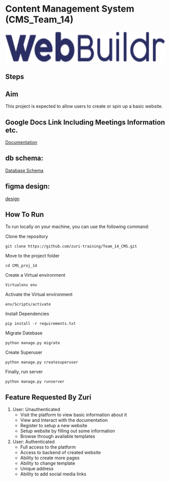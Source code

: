 # Content Management System (CMS_Team_14)

<p align="center">
  <img width="1000" height="100" src="https://github.com/zuri-training/Team_14_CMS/blob/main/template/signinPage/signin-logo.svg">
</p>

## Steps

## Aim
This project is expected to allow users to create or spin up a basic website.

## Google Docs Link Including Meetings Information etc. 
[Documentation](https://docs.google.com/document/u/0/d/11qXZp9zK4tGaMCZRzA6e-6c6V6iFT2bUUeJFTzksjG0/mobilebasic)

## db schema:
[Database Schema](https://cacoo.com/diagrams/3bidFKDK0MhYkbBU/B208B?reload_rt=1659123507956_0&reload_dc=1659139986069_0)

## figma design:

[design](https://www.google.com/url?q=https://www.google.com/url?q%3Dhttps://www.figma.com/file/KUXA9TjkYyUWDkSNTewHbU/CMS%26amp;sa%3DD%26amp;source%3Deditors%26amp;ust%3D1659469559838528%26amp;usg%3DAOvVaw1VT_BeRd1sxOaw2FH4Zhsw&sa=D&source=docs&ust=1659469559887420&usg=AOvVaw2JIALqcELgklhbtcRQelAr)

## How To Run
 To run locally on your machine, you can use the following command:

Clone the repository

	git clone https://github.com/zuri-training/Team_14_CMS.git
	
Move to the project folder

	cd CMS_proj_14

Create a Virtual environment

	Virtualenv env

Activate the Virtual environment

	env/Scripts/activate

Install Dependencies

	pip install -r requirements.txt

Migrate Datebase

	python manage.py migrate

Create Superuser

	python manage.py createsuperuser

Finally, run  server

	python manage.py runserver

## Feature Requested By Zuri

1. User: Unauthenticated
	- Visit the platform to view basic information about it
	- View and Interact with the documentation
	- Register to setup a new website
	- Setup website by filling out some information
	- Browse through available templates 
2. User: Authenticated
	- Full access to the platform
	- Access to backend of created website
	- Ability to create more pages
	- Ability to change template
	- Unique address
	- Ability to add social media links
	
